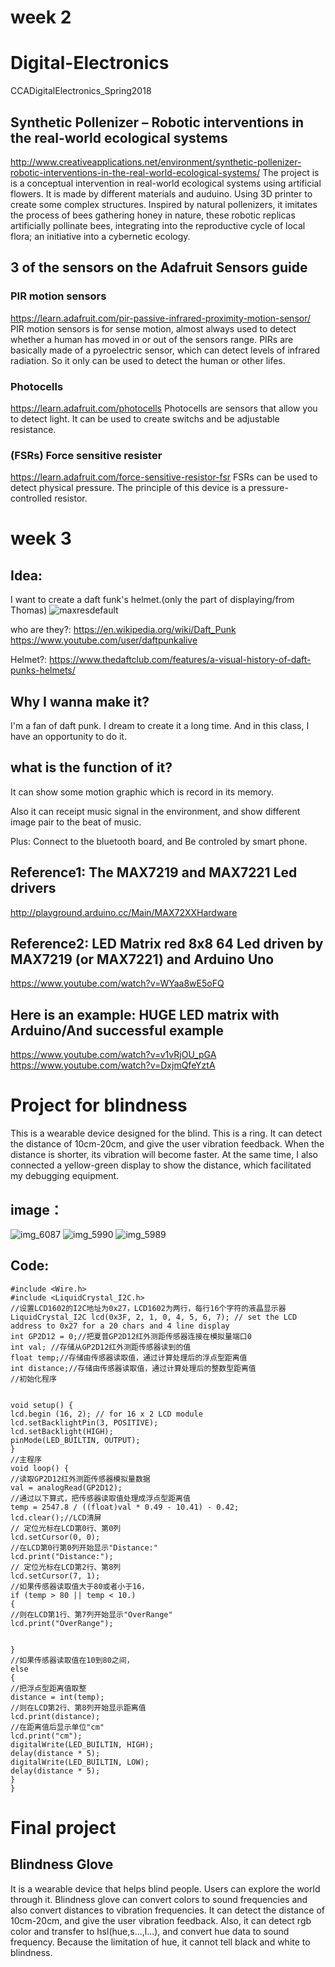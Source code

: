 # week 2
# Digital-Electronics
CCADigitalElectronics_Spring2018

## Synthetic Pollenizer – Robotic interventions in the real-world ecological systems
http://www.creativeapplications.net/environment/synthetic-pollenizer-robotic-interventions-in-the-real-world-ecological-systems/
The project is is a conceptual intervention in real-world ecological systems using artificial flowers. It is made by different materials and auduino. Using 3D printer to create some complex structures.  Inspired by natural pollenizers, it imitates the process of bees gathering honey in nature, these robotic replicas artificially pollinate bees, integrating into the reproductive cycle of local flora; an initiative into a cybernetic ecology. 

## 3 of the sensors on the Adafruit Sensors guide
### PIR motion sensors
https://learn.adafruit.com/pir-passive-infrared-proximity-motion-sensor/
PIR motion sensors is for sense motion, almost always used to detect whether a human has moved in or out of the sensors range. PIRs are basically made of a pyroelectric sensor, which can detect levels of infrared radiation. So it only can be used to detect the human or other lifes. 

### Photocells
https://learn.adafruit.com/photocells
Photocells are sensors that allow you to detect light. It can be used to create switchs and be adjustable resistance.

### (FSRs) Force sensitive resister
https://learn.adafruit.com/force-sensitive-resistor-fsr
FSRs can be used to detect physical pressure. The principle of this device is a pressure-controlled resistor.

# week 3
## Idea: 
I want to create a daft funk's helmet.(only the part of displaying/from Thomas)
![maxresdefault](https://user-images.githubusercontent.com/35580394/35966318-592506fe-0c72-11e8-860f-24d3df0fa50f.jpg)

who are they?: https://en.wikipedia.org/wiki/Daft_Punk https://www.youtube.com/user/daftpunkalive

Helmet?: https://www.thedaftclub.com/features/a-visual-history-of-daft-punks-helmets/

## Why I wanna make it?

I'm a fan of daft punk. I dream to create it a long time. And in this class, I have an opportunity to do it. 

## what is the function of it?

It can show some motion graphic which is record in its memory.

Also it can receipt music signal in the environment, and show different image pair to the beat of music.

Plus: Connect to the bluetooth board, and Be controled by smart phone.

## Reference1: The MAX7219 and MAX7221 Led drivers
http://playground.arduino.cc/Main/MAX72XXHardware
## Reference2:  LED Matrix red 8x8 64 Led driven by MAX7219 (or MAX7221) and Arduino Uno
https://www.youtube.com/watch?v=WYaa8wE5oFQ
## Here is an example: HUGE LED matrix with Arduino/And successful example
https://www.youtube.com/watch?v=v1vRjOU_pGA
https://www.youtube.com/watch?v=DxjmQfeYztA

# Project for blindness

This is a wearable device designed for the blind. This is a ring. It can detect the distance of 10cm-20cm, and give the user vibration feedback. When the distance is shorter, its vibration will become faster. At the same time, I also connected a yellow-green display to show the distance, which facilitated my debugging equipment.

## image：

![img_6087](https://user-images.githubusercontent.com/35580394/37162350-dfbee4bc-22a9-11e8-80b5-aa9487658b82.JPG)
![img_5990](https://user-images.githubusercontent.com/35580394/37162352-e2552092-22a9-11e8-8dc4-6d1e7c16c35e.JPG)
![img_5989](https://user-images.githubusercontent.com/35580394/37162355-e385e776-22a9-11e8-8ea9-b7ca43e9b8eb.JPG)

## Code:
    #include <Wire.h>
    #include <LiquidCrystal_I2C.h>
    //设置LCD1602的I2C地址为0x27，LCD1602为两行，每行16个字符的液晶显示器
    LiquidCrystal_I2C lcd(0x3F, 2, 1, 0, 4, 5, 6, 7); // set the LCD address to 0x27 for a 20 chars and 4 line display
    int GP2D12 = 0;//把夏普GP2D12红外测距传感器连接在模拟量端口0
    int val; //存储从GP2D12红外测距传感器读到的值
    float temp;//存储由传感器读取值，通过计算处理后的浮点型距离值
    int distance;//存储由传感器读取值，通过计算处理后的整数型距离值
    //初始化程序


    void setup() {
    lcd.begin (16, 2); // for 16 x 2 LCD module
    lcd.setBacklightPin(3, POSITIVE);
    lcd.setBacklight(HIGH);
    pinMode(LED_BUILTIN, OUTPUT);
    }
    //主程序
    void loop() {
    //读取GP2D12红外测距传感器模拟量数据
    val = analogRead(GP2D12);
    //通过以下算式，把传感器读取值处理成浮点型距离值
    temp = 2547.8 / ((float)val * 0.49 - 10.41) - 0.42;
    lcd.clear();//LCD清屏
    // 定位光标在LCD第0行、第0列
    lcd.setCursor(0, 0);
    //在LCD第0行第0列开始显示"Distance:"
    lcd.print("Distance:");
    // 定位光标在LCD第2行、第8列
    lcd.setCursor(7, 1);
    //如果传感器读取值大于80或者小于16，
    if (temp > 80 || temp < 10.)
    {
    //则在LCD第1行、第7列开始显示"OverRange"
    lcd.print("OverRange");


    }
    //如果传感器读取值在10到80之间，
    else
    {
    //把浮点型距离值取整
    distance = int(temp);
    //则在LCD第2行、第8列开始显示距离值
    lcd.print(distance);
    //在距离值后显示单位"cm"
    lcd.print("cm");
    digitalWrite(LED_BUILTIN, HIGH);
    delay(distance * 5);
    digitalWrite(LED_BUILTIN, LOW);
    delay(distance * 5);
    }
    }

# Final project

## Blindness Glove

It is a wearable device that helps blind people. Users can explore the world through it. Blindness glove can convert colors to sound frequencies and also convert distances to vibration frequencies. It can detect the distance of 10cm-20cm, and give the user vibration feedback. Also, it can detect rgb color and transfer to hsl(hue,s...,l...), and convert hue data to sound frequency. Because the limitation of hue, it cannot tell black and white to blindness.

